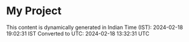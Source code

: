 # My Project

This content is dynamically generated in Indian Time (IST): 2024-02-18 19:02:31 IST
Converted to UTC: 2024-02-18 13:32:31 UTC
